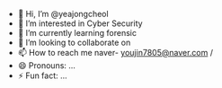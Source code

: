 - 👋 Hi, I’m @yeajongcheol
- 👀 I’m interested in Cyber Security
- 🌱 I’m currently learning forensic
- 💞️ I’m looking to collaborate on 
- 📫 How to reach me naver- youjin7805@naver.com / 
- 😄 Pronouns: ...
- ⚡ Fun fact: ...

<!---
yeajongcheol/yeajongcheol is a ✨ special ✨ repository because its `README.md` (this file) appears on your GitHub profile.
You can click the Preview link to take a look at your changes.
--->
